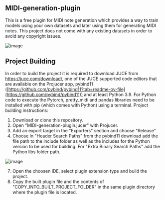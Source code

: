 ## MIDI-generation-plugin
This is a free plugin for MIDI note generation which provides a way to train models using your own datasets and later using them for generating MIDI notes. This project does not come with any existing datasets in order to avoid any copyright
issues.

![image](https://github.com/robertsHP/MIDI-generation-plugin/assets/63208048/1303e1a1-ff5d-495d-a5da-84f0f72cf3a8)

## Project Building
In order to build the project it is required to download JUCE from https://juce.com/download/, one of the JUCE supported code editors that are available on the Projucer app, 
pybind11 ([https://github.com/pybind/pybind11?tab=readme-ov-file](https://github.com/pybind/pybind11)) and at least Python 3.9. For Python code to execute the Pytorch, 
pretty_midi and pandas libraries need to be installed with pip (which comes with Python) using a terminal.
Project building instructions:
1. Download or clone this repository.
2. Open "MIDI-generation-plugin.jucer" with Projucer.
3. Add an export target in the "Exporters" section and choose "Release"
4. Choose In "Header Search Paths" from the pybind11 download add the file path to the include folder as well as the includes for the Python version to be used for building. For "Extra Binary Search Paths" add the Python libs folder path.

![image](https://github.com/robertsHP/MIDI-generation-plugin/assets/63208048/44188b65-d26b-4c5a-8102-747572829a20)

7. Open the choosen IDE, select plugin extension type and build the project.
8. Copy the built plugin file and the contents of "COPY_INTO_BUILT_PROJECT_FOLDER" in the same plugin directory where the plugin file is located.
